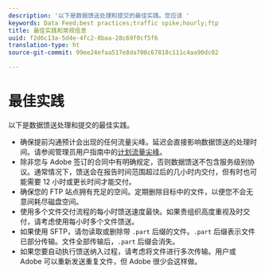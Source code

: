 ```yaml
---
description: '以下是数据馈送处理和提交的最佳实践。您应该 '
keywords: Data Feed;best practices;traffic spike;hourly;ftp
title: 最佳实践和常规信息
uuid: f2d6c13a-5d4e-4fc2-8baa-28c69f0cf5f6
translation-type: ht
source-git-commit: 99ee24efaa517e8da700c67818c111c4aa90dc02

---
```



# 最佳实践

以下是数据馈送处理和提交的最佳实践。

* 确保提前沟通预计会出现的任何流量尖峰。延迟会直接影响数据馈送的处理时间。请参阅管理员用户指南中的[计划流量尖峰](/help/admin/c-traffic-management/t-traffic-schedule-spike.md)。
* 除非您与 Adobe 签订的合同中有明确规定，否则数据馈送不包含服务级别协议。通常情况下，馈送会在报告时间范围超过后的几小时内交付，但有时也可能需要 12 小时或更长时间才能交付。
* 确保您的 FTP 站点拥有充足的空间。定期删除目标中的文件，以便您不会无意间耗尽磁盘空间。
* 使用多个文件交付流程的每小时馈送速度最快。如果贵组织高度重视及时交付，请考虑使用每小时多个文件馈送。
* 如果使用 SFTP，请勿读取或删除带 `.part` 后缀的文件。`.part` 后缀表示文件已部分传输。文件全部传输后，`.part` 后缀会消失。
* 如果您要自动执行馈送纳入过程，请考虑将文件进行多次传输。用户或 Adobe 可以重新发送重复文件，但 Adobe 很少会这样做。

